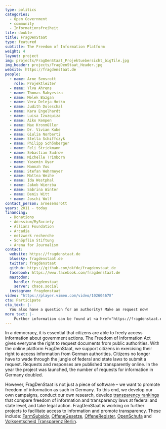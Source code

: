 ```yaml
---
type: politics
categories:
  - Open Government
  - community
  - Informationsfreiheit
tile: double
title: FragDenStaat
type: featured
subtitle: The Freedom of Information Platform
weight: 4
layout: project
img: projects/FragDenStaat_Projektuebersicht_bigTile.jpg
img_header: projects/FragDenStaat_Header.jpg
website: https://fragdenstaat.de
people:
  - name: Arne Semsrott
    role: Projektleiter
  - name: Ylva Ahrens
  - name: Thomas Babyesiza
  - name: Melek Bazgan
  - name: Vera Deleja-Hotko
  - name: Judith Doleschal
  - name: Kara Engelhardt
  - name: Luisa Izuzquiza
  - name: Aiko Kempen
  - name: Max Kronmüller
  - name: Dr. Vivian Kube
  - name: Giulia Norberti
  - name: Stella Schiffczyk
  - name: Philipp Schönberger
  - name: Feli Strickmann
  - name: Sebastian Sudrow
  - name: Michelle Trimborn
  - name: Yasemin Uyar
  - name: Hannah Vos
  - name: Stefan Wehrmeyer
  - name: Mattea Weihe
  - name: Ida Westphal
  - name: Jakob Wierzba
  - name: Sabrina Winter
  - name: Denis Witt
  - name: Joschi Wolf
contact_person: arnesemsrott
years: 2011 - today
financing:
  - Donations
  - Adessium/MySociety
  - Allianz Foundation
  - Arcadia
  - netzwerk recherche
  - Schöpflin Stiftung
  - Arena for Journalism
contact:
  website: https://fragdenstaat.de
  bluesky: fragdenstaat.de
  twitter: fragdenstaat
  github: https://github.com/okfde/fragdenstaat_de
  facebook: https://www.facebook.com/fragdenstaat.de
  mastodon:
    handle: fragdenstaat
    server: chaos.social
  instagram: fragdenstaat
video: "https://player.vimeo.com/video/102604678"
cta: Participate
cta_text: |-
  You also have a question for an authority? Make an request now!
more_text: |-
    Further information can be found at <a href="https://fragdenstaat.de">FragDenStaat.de</a>.
---
```


In a democracy, it is essential that citizens are able to freely access information about government actions. The Freedom of Information Act gives everyone the right to request documents from public authorities. With the online platform FragDenStaat, we support citizens in exercising their right to access information from German authorities. Citizens no longer have to wade through the jungle of federal and state laws to submit a request. Requests and responses are published transparently online. In the year the project was launched, the number of requests for information in Germany doubled.
 

However, FragDenStaat is not just a piece of software – we want to promote freedom of information as such in Germany. To this end, we develop our own campaigns, conduct our own research, develop [transparency rankings](/projekte/transparenzranking/) that compare freedom of information and transparency laws at federal and state level, and take legal action. FragDenStaat is working on further projects to facilitate access to information and promote transparency. These include: [FarmSubsidy](/projekte/farmsubsidy/), [OffeneGesetze](/projekte/offenegesetze/), [OffeneRegister](/projekte/offeneregister/), [OpenSchufa](/projekte/openschufa/) and [Volksentscheid Transparenz Berlin](/projekte/volksentscheid/).
